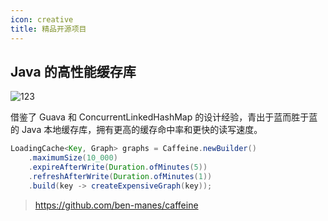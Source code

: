```yaml
---
icon: creative
title: 精品开源项目
---
```

## Java 的高性能缓存库

![123](https://xiaolongcoder.oss-cn-beijing.aliyuncs.com/imgs/Java2Top/java/k202304192328446.png)

借鉴了 Guava 和 ConcurrentLinkedHashMap 的设计经验，青出于蓝而胜于蓝的 Java 本地缓存库，拥有更高的缓存命中率和更快的读写速度。

```java
LoadingCache<Key, Graph> graphs = Caffeine.newBuilder()
    .maximumSize(10_000)
    .expireAfterWrite(Duration.ofMinutes(5))
    .refreshAfterWrite(Duration.ofMinutes(1))
    .build(key -> createExpensiveGraph(key));
```

> https://github.com/ben-manes/caffeine